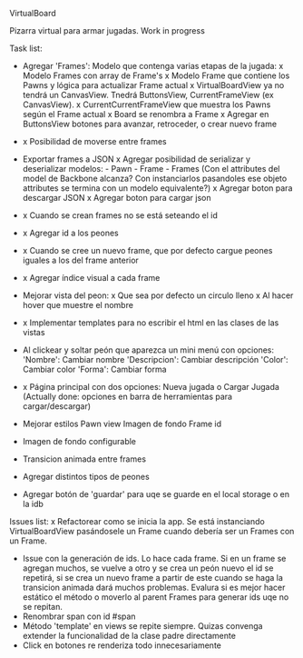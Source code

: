 VirtualBoard

Pizarra virtual para armar jugadas. Work in progress

Task list:
 - Agregar 'Frames': Modelo que contenga varias etapas de la jugada:
    x   Modelo Frames con array de Frame's
    x   Modelo Frame que contiene los Pawns y lógica para actualizar Frame actual
    x   VirtualBoardView ya no tendrá un CanvasView. Tnedrá ButtonsView, CurrentFrameView (ex CanvasView).
    x CurrentCurrentFrameView que muestra los Pawns según el Frame actual
    x Board se renombra a Frame
    x Agregar en ButtonsView botones para avanzar, retroceder, o crear nuevo frame
 - x Posibilidad de moverse entre frames
 - Exportar frames a JSON
      x Agregar posibilidad de serializar y deserializar modelos:
         - Pawn
         - Frame
         - Frames
         (Con el attributes del model de Backbone alcanza? Con instanciarlos pasandoles ese objeto attributes se termina con un modelo equivalente?)
      x Agregar boton para descargar JSON
      x Agregar boton para cargar json
 - x Cuando se crean frames no se está seteando el id
 - x Agregar id a los peones
 - x Cuando se cree un nuevo frame, que por defecto cargue peones iguales a los del frame anterior
 - x Agregar índice visual a cada frame
 - Mejorar vista del peon:
      x Que sea por defecto un circulo lleno
      x Al hacer hover que muestre el nombre
 - x Implementar templates para no escribir el html en las clases de las vistas
 - Al clickear y soltar peón que aparezca un mini menú con opciones:
     'Nombre': Cambiar nombre
     'Descripcion': Cambiar descripción
     'Color': Cambiar color
     'Forma': Cambiar forma 

 - x Página principal con dos opciones: Nueva jugada o Cargar Jugada (Actually done: opciones en barra de herramientas para cargar/descargar)
 - Mejorar estilos
      Pawn view
      Imagen de fondo
      Frame id
      
 - Imagen de fondo configurable
 - Transicion animada entre frames
 - Agregar distintos tipos de peones
 - Agregar botón de 'guardar' para uqe se guarde en el local storage o en la idb

Issues list:
 x Refactorear como se inicia la app. Se está instanciando VirtualBoardView pasándosele un Frame cuando debería ser un Frames con un Frame.
 - Issue con la generación de ids. Lo hace cada frame. Si en un frame se agregan muchos, se vuelve a otro y se crea un peón nuevo el id se repetirá, si se crea un nuevo frame a partir de este cuando se haga la transicion animada dará muchos problemas. Evalura si es mejor hacer estático el método o moverlo al parent Frames para generar ids uqe no se repitan.
 - Renombrar span con id #span
 - Método 'template' en views se repite siempre. Quizas convenga extender la funcionalidad de la clase padre directamente
 - Click en botones re renderiza todo innecesariamente